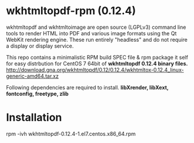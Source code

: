 # wkhtmltopdf-rpm (0.12.4)

wkhtmltopdf and wkhtmltoimage are open source (LGPLv3) command line tools to render HTML into PDF and various image formats using the Qt WebKit rendering engine. These run entirely "headless" and do not require a display or display service.

This repo contains a minimalistic RPM build SPEC file & rpm package it self for easy distrbution for CentOS 7 64bit of <b>wkhtmltopdf 0.12.4 binary files.</b> <a> http://download.gna.org/wkhtmltopdf/0.12/0.12.4/wkhtmltox-0.12.4_linux-generic-amd64.tar.xz <a/>

Following dependencies are required to install. <b>libXrender, libXext, fontconfig, freetype, zlib </b>

# Installation
rpm -ivh wkhtmltopdf-0.12.4-1.el7.centos.x86_64.rpm


